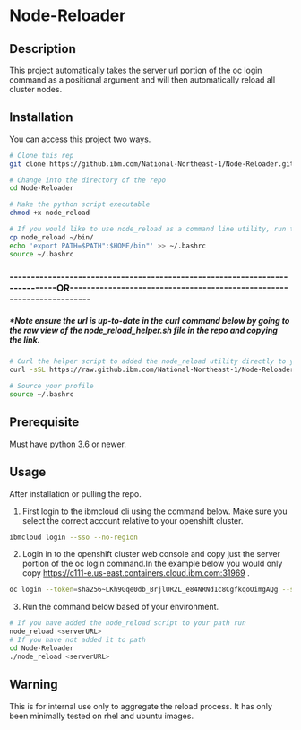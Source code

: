 # Node-Reloader

## Description
This project automatically takes the server url portion of the oc login command as a positional argument and will then automatically reload all cluster nodes.

## Installation

You can access this project two ways. 
```bash
# Clone this rep
git clone https://github.ibm.com/National-Northeast-1/Node-Reloader.git

# Change into the directory of the repo 
cd Node-Reloader

# Make the python script executable
chmod +x node_reload

# If you would like to use node_reload as a command line utility, run the commands below. If on mac substitute .bashrc with .zshrc.
cp node_reload ~/bin/
echo 'export PATH=$PATH":$HOME/bin"' >> ~/.bashrc
source ~/.bashrc

```


### ----------------------------------------------------------------------------OR----------------------------------------------------------------------
#####	*Note ensure the url is up-to-date in the curl command below by going to the raw view of the node_reload_helper.sh file in the repo and copying the link.
```bash
# Curl the helper script to added the node_reload utility directly to your path.
curl -sSL https://raw.github.ibm.com/National-Northeast-1/Node-Reloader/main/node_reload_helper.sh?token=AACTOHKKQPOUCUWLSCZPDMLDFT3DO | bash

# Source your profile
source ~/.bashrc

```
## Prerequisite
Must have python 3.6 or newer.

## Usage
After installation or pulling the repo.

1. First login to the ibmcloud cli using the command below. Make sure you select the correct account relative to your openshift cluster.
```bash
ibmcloud login --sso --no-region
``` 
2. Login in to the openshift cluster web console and copy just the server portion of the oc login command.In the example below you would only copy https://c111-e.us-east.containers.cloud.ibm.com:31969 .

```bash
oc login --token=sha256~LKh9Gqe0db_BrjlUR2L_e84NRNd1c8CgfkqoOimgAQg --server=https://c111-e.us-east.containers.cloud.ibm.com:31969
```

3. Run the command below based of your environment.
```bash
# If you have added the node_reload script to your path run
node_reload <serverURL>
# If you have not added it to path
cd Node-Reloader
./node_reload <serverURL>
```


## Warning

This is for internal use only to aggregate the reload process. It has only been minimally tested on rhel and ubuntu images.
